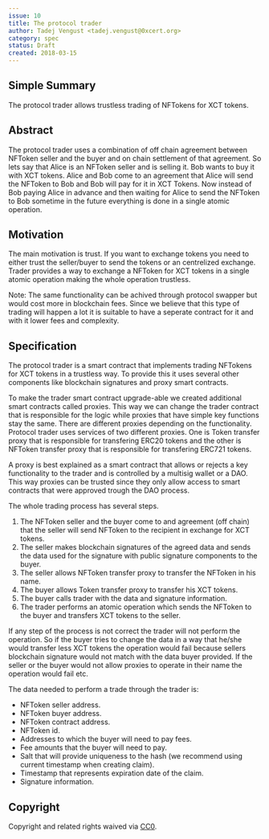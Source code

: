 ```yaml
---
issue: 10
title: The protocol trader
author: Tadej Vengust <tadej.vengust@0xcert.org>
category: spec
status: Draft
created: 2018-03-15
---
```


## Simple Summary

The protocol trader allows trustless trading of NFTokens for XCT tokens.

## Abstract

The protocol trader uses a combination of off chain agreement between NFToken seller and the buyer and on chain settlement of that agreement. So lets say that Alice is an NFToken seller and is selling it. Bob wants to buy it with XCT tokens. Alice and Bob come to an agreement that Alice will send the NFToken to Bob and Bob will pay for it in XCT Tokens. Now instead of Bob paying Alice in advance and then waiting for Alice to send the NFToken to Bob sometime in the future everything is done in a single atomic operation. 

## Motivation

The main motivation is trust. If you want to exchange tokens you need to either trust the seller/buyer to send the tokens or an centrelized exchange.
Trader provides a way to exchange a NFToken for XCT tokens in a single atomic operation making the whole operation trustless. 

Note: The same functionality can be achived through protocol swapper but would cost more in blockchain fees. Since we believe that this type of trading will happen a lot it is suitable to have a seperate contract for it and with it lower fees and complexity.  

## Specification

The protocol trader is a smart contract that implements trading NFTokens for XCT tokens in a trustless way. To provide this it uses several other components like blockchain signatures and proxy smart contracts. 

To make the trader smart contract upgrade-able we created additional smart contracts called proxies. This way we can change the trader contract that is responsible for the logic while proxies that have simple key functions stay the same. There are different proxies depending on the functionality. Protocol trader uses services of two different proxies. One is Token transfer proxy that is responsible for transfering ERC20 tokens and the other is NFToken transfer proxy that is responsible for transfering ERC721 tokens. 

A proxy is best explained as a smart contract that allows or rejects a key functionality to the trader and is controlled by a multisig wallet or a DAO. This way proxies can be trusted since they only allow access to smart contracts that were approved trough the DAO process.

The whole trading process has several steps.
1. The NFToken seller and the buyer come to and agreement (off chain) that the seller will send NFToken to the recipient in exchange for XCT tokens.
2. The seller makes blockchain signatures of the agreed data and sends the data used for the signature with public signature components to the buyer.
3. The seller allows NFToken transfer proxy to transfer the NFToken in his name.
4. The buyer allows Token transfer proxy to transfer his XCT tokens.
5. The buyer calls trader with the data and signature information.
6. The trader performs an atomic operation which sends the NFToken to the buyer and transfers XCT tokens to the seller.

If any step of the process is not correct the trader will not perform the operation. So if the buyer tries to change the data in a way that he/she would transfer less XCT tokens the operation would fail because sellers blockchain signature would not match with the data buyer provided. If the seller or the buyer would not allow proxies to operate in their name the operation would fail etc.

The data needed to perform a trade through the trader is:
* NFToken seller address.
* NFToken buyer address. 
* NFToken contract address. 
* NFToken id.
* Addresses to which the buyer will need to pay fees. 
* Fee amounts that the buyer will need to pay.
* Salt that will provide uniqueness to the hash (we recommend using current timestamp when creating claim).
* Timestamp that represents expiration date of the claim.
* Signature information. 

## Copyright

Copyright and related rights waived via [CC0](https://creativecommons.org/publicdomain/zero/1.0/).

